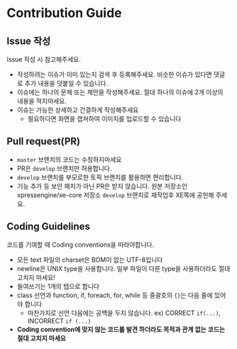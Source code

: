 # Contribution Guide

## Issue 작성
Issue 작성 시 참고해주세요.

* 작성하려는 이슈가 이미 있는지 검색 후 등록해주세요. 비슷한 이슈가 있다면 댓글로 추가 내용을 덧붙일 수 있습니다.
* 이슈에는 하나의 문제 또는 제안을 작성해주세요. 절대 하나의 이슈에 2개 이상의 내용을 적지마세요.
* 이슈는 가능한 상세하고 간결하게 작성해주세요
	* 필요하다면 화면을 캡쳐하여 이미지를 업로드할 수 있습니다

## Pull request(PR)
* `master` 브랜치의 코드는 수정하지마세요
* PR은 `develop` 브랜치만 허용합니다.
* `develop` 브랜치를 부모로한 토픽 브랜치를 활용하면 편리합니다.
* 기능 추가 등 보안 패치가 아닌 PR은 받지 않습니다. 원본 저장소인 xpressengine/xe-core 저장소 `develop` 브랜치로 재작업후 XE쪽에 공헌해 주세요.

## Coding Guidelines
코드를 기여할 때 Coding conventions을 따라야합니다.

* 모든 text 파일의 charset은 BOM이 없는 UTF-8입니다
* newline은 UNIX type을 사용합니다. 일부 파일이 다른 type을 사용하더라도 절대 고치지 마세요!
* 들여쓰기는 1개의 탭으로 합니다
* class 선언과 function, if, foreach, for, while 등 중괄호의 `{}`는 다음 줄에 있어야 합니다
	* 마찬가지로 선언 다음에는 공백을 두지 않습니다. ex) CORRECT `if(...)`, INCORRECT `if (...)`
* **Coding convention에 맞지 않는 코드를 발견 하더라도 목적과 관계 없는 코드는 절대 고치지 마세요**
